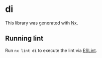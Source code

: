 # di

This library was generated with [Nx](https://nx.dev).

## Running lint

Run `nx lint di` to execute the lint via [ESLint](https://eslint.org/).
